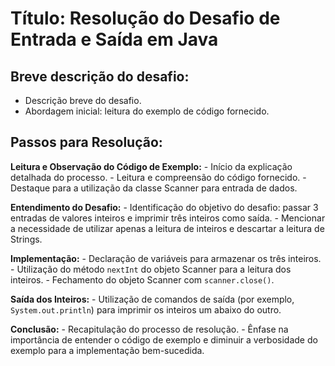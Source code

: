 # Título: Resolução do Desafio de Entrada e Saída em Java

## Breve descrição do desafio:

- Descrição breve do desafio.
- Abordagem inicial: leitura do exemplo de código fornecido.

## Passos para Resolução:

**Leitura e Observação do Código de Exemplo:** - Início da explicação detalhada do processo. - Leitura e compreensão do código fornecido. - Destaque para a utilização da classe Scanner para entrada de dados.

**Entendimento do Desafio:** - Identificação do objetivo do desafio: passar 3 entradas de valores inteiros e imprimir três inteiros como saída. - Mencionar a necessidade de utilizar apenas a leitura de inteiros e descartar a leitura de Strings.

**Implementação:** - Declaração de variáveis para armazenar os três inteiros. - Utilização do método `nextInt` do objeto Scanner para a leitura dos inteiros. - Fechamento do objeto Scanner com `scanner.close()`.

**Saída dos Inteiros:** - Utilização de comandos de saída (por exemplo, `System.out.println`) para imprimir os inteiros um abaixo do outro.

**Conclusão:** - Recapitulação do processo de resolução. - Ênfase na importância de entender o código de exemplo e diminuir a verbosidade do exemplo para a implementação bem-sucedida.
